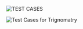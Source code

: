 

![TEST  CASES](https://user-images.githubusercontent.com/78871909/107904238-35d3e980-6f71-11eb-8af5-1d56070348c2.jpg)

![Test Cases for Trignomatry](https://user-images.githubusercontent.com/78864900/107904661-71bb7e80-6f72-11eb-8e12-908f9393268a.jpg)



